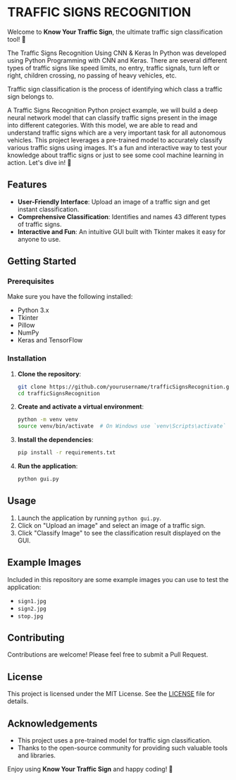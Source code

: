 # TRAFFIC SIGNS RECOGNITION

Welcome to **Know Your Traffic Sign**, the ultimate traffic sign classification tool! 🚦

The Traffic Signs Recognition Using CNN & Keras In Python was developed using Python Programming with CNN and Keras.
There are several different types of traffic signs like speed limits, no entry, traffic signals, turn left or right, children crossing, no passing of heavy vehicles, etc.

Traffic sign classification is the process of identifying which class a traffic sign belongs to.


A Traffic Signs Recognition Python project example, we will build a deep neural network model that can classify traffic signs present in the image into different categories.
With this model, we are able to read and understand traffic signs which are a very important task for all autonomous vehicles.
This project leverages a pre-trained model to accurately classify various traffic signs using images. It's a fun and interactive way to test your knowledge about traffic signs or just to see some cool machine learning in action. Let's dive in! 🎉


## Features

- **User-Friendly Interface**: Upload an image of a traffic sign and get instant classification.
- **Comprehensive Classification**: Identifies and names 43 different types of traffic signs.
- **Interactive and Fun**: An intuitive GUI built with Tkinter makes it easy for anyone to use.

## Getting Started

### Prerequisites

Make sure you have the following installed:

- Python 3.x
- Tkinter
- Pillow
- NumPy
- Keras and TensorFlow

### Installation

1. **Clone the repository**:
    ```bash
    git clone https://github.com/yourusername/trafficSignsRecognition.git
    cd trafficSignsRecognition
    ```

2. **Create and activate a virtual environment**:
    ```bash
    python -m venv venv
    source venv/bin/activate  # On Windows use `venv\Scripts\activate`
    ```

3. **Install the dependencies**:
    ```bash
    pip install -r requirements.txt
    ```

4. **Run the application**:
    ```bash
    python gui.py
    ```

## Usage

1. Launch the application by running `python gui.py`.
2. Click on "Upload an image" and select an image of a traffic sign.
3. Click "Classify Image" to see the classification result displayed on the GUI.

## Example Images

Included in this repository are some example images you can use to test the application:

- `sign1.jpg`
- `sign2.jpg`
- `stop.jpg`

## Contributing

Contributions are welcome! Please feel free to submit a Pull Request.

## License

This project is licensed under the MIT License. See the [LICENSE](LICENSE) file for details.

## Acknowledgements

- This project uses a pre-trained model for traffic sign classification.
- Thanks to the open-source community for providing such valuable tools and libraries.

Enjoy using **Know Your Traffic Sign** and happy coding! 🚀

